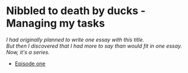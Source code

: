 Nibbled to death by ducks - Managing my tasks
=============================================

*I had originally planned to write one essay with this title.  
But then I discovered that I had more to say than would fit in
one essay.  Now, it's a series.*

* [Episode one](ndd-01.html)

